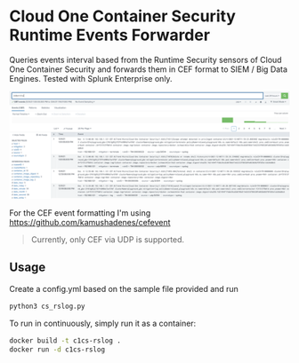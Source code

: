 # Cloud One Container Security Runtime Events Forwarder

Queries events interval based from the Runtime Security sensors of Cloud One Container Security and forwards them in CEF format to SIEM / Big Data Engines. Tested with Splunk Enterprise only.

![alt text](images/splunk.png "Splunk Search")

For the CEF event formatting I'm using <https://github.com/kamushadenes/cefevent>

> Currently, only CEF via UDP is supported.

## Usage

Create a config.yml based on the sample file provided and run 

```sh
python3 cs_rslog.py
```

To run in continuously, simply run it as a container:

```sh
docker build -t c1cs-rslog .
docker run -d c1cs-rslog
```
